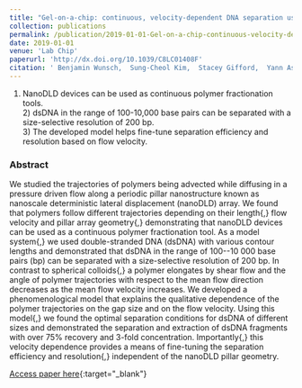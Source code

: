 ```yaml
---
title: "Gel-on-a-chip: continuous, velocity-dependent DNA separation using nanoscale lateral displacement"
collection: publications
permalink: /publication/2019-01-01-Gel-on-a-chip-continuous-velocity-dependent-DNA-separation-using-nanoscale-lateral-displacement
date: 2019-01-01
venue: 'Lab Chip'
paperurl: 'http://dx.doi.org/10.1039/C8LC01408F'
citation: ' Benjamin Wunsch,  Sung-Cheol Kim,  Stacey Gifford,  Yann Astier,  Chao Wang,  Robert Bruce,  Jyotica Patel,  Elizabeth Duch,  Simon Dawes,  Gustavo Stolovitzky,  Joshua Smith, &quot;Gel-on-a-chip: continuous, velocity-dependent DNA separation using nanoscale lateral displacement.&quot; Lab Chip, 2019.'
---
```

1) NanoDLD devices can be used as continuous polymer fractionation tools.<br> 2) dsDNA in the range of 100-10,000 base pairs can be separated with a size-selective resolution of 200 bp.<br> 3) The developed model helps fine-tune separation efficiency and resolution based on flow velocity.<br>

### Abstract

We studied the trajectories of polymers being advected while diffusing in a pressure driven flow along a periodic pillar nanostructure known as nanoscale deterministic lateral displacement (nanoDLD) array. We found that polymers follow different trajectories depending on their length{,} flow velocity and pillar array geometry{,} demonstrating that nanoDLD devices can be used as a continuous polymer fractionation tool. As a model system{,} we used double-stranded DNA (dsDNA) with various contour lengths and demonstrated that dsDNA in the range of 100--10 000 base pairs (bp) can be separated with a size-selective resolution of 200 bp. In contrast to spherical colloids{,} a polymer elongates by shear flow and the angle of polymer trajectories with respect to the mean flow direction decreases as the mean flow velocity increases. We developed a phenomenological model that explains the qualitative dependence of the polymer trajectories on the gap size and on the flow velocity. Using this model{,} we found the optimal separation conditions for dsDNA of different sizes and demonstrated the separation and extraction of dsDNA fragments with over 75% recovery and 3-fold concentration. Importantly{,} this velocity dependence provides a means of fine-tuning the separation efficiency and resolution{,} independent of the nanoDLD pillar geometry.

[Access paper here](http://dx.doi.org/10.1039/C8LC01408F){:target="_blank"}
